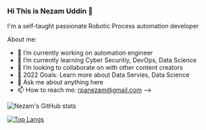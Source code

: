 ### Hi This is Nezam Uddin 👋
I'm a self-taught passionate Robotic Process automation developer 

About me:
- 🔭 I’m currently working on automation engineer
- 🌱 I’m currently learning Cyber Securitiy, DevOps, Data Science 
- 👯 I’m looking to collaborate on with other content creators
- 🥅 2022 Goals: Learn more about Data Servies, Data Science
- 💬 Ask me about anything here
- 📫 How to reach me: rpanezam@gmail.com
-->

![Nezam's GitHub stats](https://github-readme-stats.vercel.app/api?username=nezam83uddin&show_icons=true&theme=radical)

[![Top Langs](https://github-readme-stats.vercel.app/api/top-langs/?username=nezam83uddin&layout=compact)](https://github.com/nezam83uddin/github-readme-stats)

